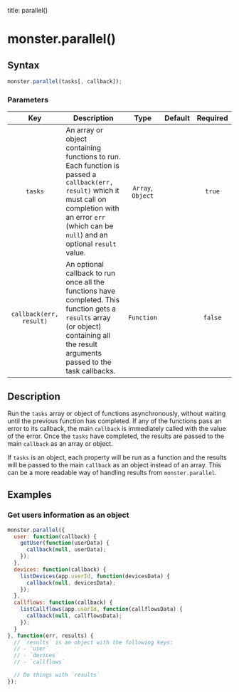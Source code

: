 title: parallel()

# monster.parallel()

## Syntax
```javascript
monster.parallel(tasks[, callback]);
```

### Parameters
Key | Description | Type | Default | Required
:-: | --- | :-: | :-: | :-:
`tasks` | An array or object containing functions to run. Each function is passed a `callback(err, result)` which it must call on completion with an error `err` (which can be `null`) and an optional `result` value. | `Array`, `Object` | | `true`
`callback(err, result)` | An optional callback to run once all the functions have completed. This function gets a `results` array (or object) containing all the result arguments passed to the task callbacks. | `Function` | | `false`

## Description
Run the `tasks` array or object of functions asynchronously, without waiting until the previous function has completed. If any of the functions pass an error to its callback, the main `callback` is immediately called with the value of the error. Once the `tasks` have completed, the results are passed to the main `callback` as an array or object.

If `tasks` is an object, each property will be run as a function and the results will be passed to the main `callback` as an object instead of an array. This can be a more readable way of handling results from `monster.parallel`.

## Examples
### Get users information as an object
```javascript
monster.parallel({
  user: function(callback) {
    getUser(function(userData) {
      callback(null, userData);
    });
  },
  devices: function(callback) {
    listDevices(app.userId, function(devicesData) {
      callback(null, devicesData);
    });
  },
  callflows: function(callback) {
    listCallflows(app.userId, function(callflowsData) {
      callback(null, callflowsData);
    });
  }
}, function(err, results) {
  // `results` is an object with the following keys:
  // - `user`
  // - `devices`
  // - `callflows`

  // Do things with `results`
});
```
